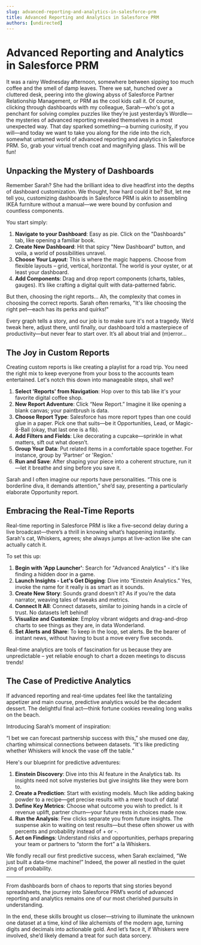 ```yaml
---
slug: advanced-reporting-and-analytics-in-salesforce-prm
title: Advanced Reporting and Analytics in Salesforce PRM
authors: [undirected]
---
```



# Advanced Reporting and Analytics in Salesforce PRM

It was a rainy Wednesday afternoon, somewhere between sipping too much coffee and the smell of damp leaves. There we sat, hunched over a cluttered desk, peering into the glowing abyss of Salesforce Partner Relationship Management, or PRM as the cool kids call it. Of course, clicking through dashboards with my colleague, Sarah—who's got a penchant for solving complex puzzles like they’re just yesterday’s Wordle—the mysteries of advanced reporting revealed themselves in a most unexpected way. That day sparked something—a burning curiosity, if you will—and today we want to take you along for the ride into the rich, somewhat untamed world of advanced reporting and analytics in Salesforce PRM. So, grab your virtual trench coat and magnifying glass. This will be fun! 

## Unpacking the Mystery of Dashboards

Remember Sarah? She had the brilliant idea to dive headfirst into the depths of dashboard customization. We thought, how hard could it be? But, let me tell you, customizing dashboards in Salesforce PRM is akin to assembling IKEA furniture without a manual—we were bound by confusion and countless components. 

You start simply:

1. **Navigate to your Dashboard**: Easy as pie. Click on the "Dashboards" tab, like opening a familiar book.
2. **Create New Dashboard**: Hit that spicy "New Dashboard" button, and voila, a world of possibilities unravel.
3. **Choose Your Layout**: This is where the magic happens. Choose from flexible layouts – grid, vertical, horizontal. The world is your oyster, or at least your dashboard.
4. **Add Components**: Drag and drop report components (charts, tables, gauges). It’s like crafting a digital quilt with data-patterned fabric. 

But then, choosing the right reports... Ah, the complexity that comes in choosing the correct reports. Sarah often remarks, "It's like choosing the right pet—each has its perks and quirks!" 

Every graph tells a story, and our job is to make sure it's not a tragedy. We’d tweak here, adjust there, until finally, our dashboard told a masterpiece of productivity—but never fear to start over. It’s all about trial and (m)error...

## The Joy in Custom Reports

Creating custom reports is like creating a playlist for a road trip. You need the right mix to keep everyone from your boss to the accounts team entertained. Let's notch this down into manageable steps, shall we?

1. **Select 'Reports' from Navigation**: Hop over to this tab like it's your favorite digital coffee shop.
2. **New Report Adventure**: Click “New Report.” Imagine it like opening a blank canvas; your paintbrush is data.
3. **Choose Report Type**: Salesforce has more report types than one could glue in a paper. Pick one that suits—be it Opportunities, Lead, or Magic-8-Ball (okay, that last one is a fib).
4. **Add Filters and Fields**: Like decorating a cupcake—sprinkle in what matters, sift out what doesn’t.
5. **Group Your Data**: Put related items in a comfortable space together. For instance, group by 'Partner' or 'Region.'
6. **Run and Save**: After shaping your piece into a coherent structure, run it—let it breathe and sing before you save it.

Sarah and I often imagine our reports have personalities. “This one is borderline diva, it demands attention,” she’d say, presenting a particularly elaborate Opportunity report. 

## Embracing the Real-Time Reports

Real-time reporting in Salesforce PRM is like a five-second delay during a live broadcast—there’s a thrill in knowing what’s happening instantly. Sarah's cat, Whiskers, agrees; she always jumps at live-action like she can actually catch it.

To set this up:

1. **Begin with 'App Launcher'**: Search for "Advanced Analytics" - it's like finding a hidden door in a game.
2. **Launch Insights - Let's Get Digging**: Dive into “Einstein Analytics.” Yes, invoke the name for it really is as smart as it sounds.
3. **Create New Story**: Sounds grand doesn't it? As if you’re the data narrator, weaving tales of tweaks and metrics.
4. **Connect It All**: Connect datasets, similar to joining hands in a circle of trust. No datasets left behind!
5. **Visualize and Customize**: Employ vibrant widgets and drag-and-drop charts to see things as they are, in data Wonderland.
6. **Set Alerts and Share**: To keep in the loop, set alerts. Be the bearer of instant news, without having to bust a move every five seconds. 

Real-time analytics are tools of fascination for us because they are unpredictable – yet reliable enough to chart a dozen meetings to discuss trends!

## The Case of Predictive Analytics

If advanced reporting and real-time updates feel like the tantalizing appetizer and main course, predictive analytics would be the decadent dessert. The delightful final act—think fortune cookies revealing long walks on the beach. 

Introducing Sarah’s moment of inspiration:

“I bet we can forecast partnership success with this,” she mused one day, charting whimsical connections between datasets. “It's like predicting whether Whiskers will knock the vase off the table.”

Here's our blueprint for predictive adventures:

1. **Einstein Discovery**: Dive into this AI feature in the Analytics tab. Its insights need not solve mysteries but give insights like they were born to.
2. **Create a Prediction**: Start with existing models. Much like adding baking powder to a recipe—get precise results with a mere touch of data! 
3. **Define Key Metrics**: Choose what outcome you wish to predict. Is it revenue uplift, partner churn—your future rests in choices made now.
4. **Run the Analysis**: Few clicks separate you from future insights. The suspense akin to waiting on test results—but these often shower us with percents and probability instead of + or -.
5. **Act on Findings**: Understand risks and opportunities, perhaps preparing your team or partners to “storm the fort” a la Whiskers.

We fondly recall our first predictive success, when Sarah exclaimed, “We just built a data-time machine!” Indeed, the power all nestled in the quiet zing of probability.

---

From dashboards born of chaos to reports that sing stories beyond spreadsheets, the journey into Salesforce PRM’s world of advanced reporting and analytics remains one of our most cherished pursuits in understanding.

In the end, these skills brought us closer—striving to illuminate the unknown one dataset at a time, kind of like alchemists of the modern age, turning digits and decimals into actionable gold. And let’s face it, if Whiskers were involved, she’d likely demand a treat for such data sorcery.